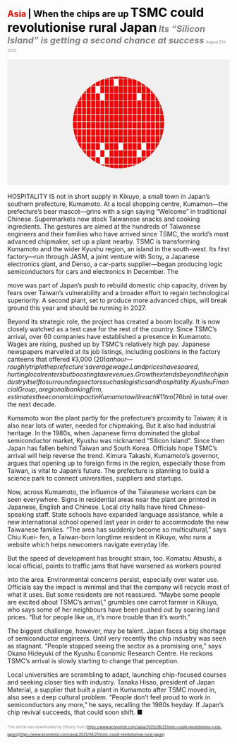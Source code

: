 <span style="color:#E3120B; font-size:14.9pt; font-weight:bold;">Asia</span> <span style="color:#000000; font-size:14.9pt; font-weight:bold;">| When the chips are up</span>
<span style="color:#000000; font-size:21.0pt; font-weight:bold;">TSMC could revolutionise rural Japan</span>
<span style="color:#808080; font-size:14.9pt; font-weight:bold; font-style:italic;">Its “Silicon Island” is getting a second chance at success</span>
<span style="color:#808080; font-size:6.2pt;">August 21st 2025</span>

![](../images/024_TSMC_could_revolutionise_rural_Japan/p0106_img01.jpeg)

HOSPITALITY IS not in short supply in Kikuyo, a small town in Japan’s southern prefecture, Kumamoto. At a local shopping centre, Kumamon—the prefecture’s bear mascot—grins with a sign saying “Welcome” in traditional Chinese. Supermarkets now stock Taiwanese snacks and cooking ingredients. The gestures are aimed at the hundreds of Taiwanese engineers and their families who have arrived since TSMC, the world’s most advanced chipmaker, set up a plant nearby. TSMC is transforming Kumamoto and the wider Kyushu region, an island in the south-west. Its first factory—run through JASM, a joint venture with Sony, a Japanese electronics giant, and Denso, a car-parts supplier—began producing logic semiconductors for cars and electronics in December. The

move was part of Japan’s push to rebuild domestic chip capacity, driven by fears over Taiwan’s vulnerability and a broader effort to regain technological superiority. A second plant, set to produce more advanced chips, will break ground this year and should be running in 2027.

Beyond its strategic role, the project has created a boom locally. It is now closely watched as a test case for the rest of the country. Since TSMC’s arrival, over 60 companies have established a presence in Kumamoto. Wages are rising, pushed up by TSMC’s relatively high pay. Japanese newspapers marvelled at its job listings, including positions in the factory canteens that offered ¥3,000 ($20) an hour—roughly triple the prefecture’s average wage. Land prices have soared, hurting local renters but boosting tax revenues. Growth extends beyond the chip industry itself to surrounding sectors such as logistics and hospitality. Kyushu Financial Group, a regional banking firm, estimates the economic impact in Kumamoto will reach ¥11trn ($76bn) in total over the next decade.

Kumamoto won the plant partly for the prefecture’s proximity to Taiwan; it is also near lots of water, needed for chipmaking. But it also had industrial heritage. In the 1980s, when Japanese firms dominated the global semiconductor market, Kyushu was nicknamed “Silicon Island”. Since then Japan has fallen behind Taiwan and South Korea. Officials hope TSMC’s arrival will help reverse the trend. Kimura Takashi, Kumamoto’s governor, argues that opening up to foreign firms in the region, especially those from Taiwan, is vital to Japan’s future. The prefecture is planning to build a science park to connect universities, suppliers and startups.

Now, across Kumamoto, the influence of the Taiwanese workers can be seen everywhere. Signs in residential areas near the plant are printed in Japanese, English and Chinese. Local city halls have hired Chinese-speaking staff. State schools have expanded language assistance, while a new international school opened last year in order to accommodate the new Taiwanese families. “The area has suddenly become so multicultural,” says Chiu Kuei- fen, a Taiwan-born longtime resident in Kikuyo, who runs a website which helps newcomers navigate everyday life.

But the speed of development has brought strain, too. Komatsu Atsushi, a local official, points to traffic jams that have worsened as workers poured

into the area. Environmental concerns persist, especially over water use. Officials say the impact is minimal and that the company will recycle most of what it uses. But some residents are not reassured. “Maybe some people are excited about TSMC’s arrival,” grumbles one carrot farmer in Kikuyo, who says some of her neighbours have been pushed out by soaring land prices. “But for people like us, it’s more trouble than it’s worth.”

The biggest challenge, however, may be talent. Japan faces a big shortage of semiconductor engineers. Until very recently the chip industry was seen as stagnant. “People stopped seeing the sector as a promising one,” says Okano Hideyuki of the Kyushu Economic Research Centre. He reckons TSMC’s arrival is slowly starting to change that perception.

Local universities are scrambling to adapt, launching chip-focused courses and seeking closer ties with industry. Tanaka Hisao, president of Japan Material, a supplier that built a plant in Kumamoto after TSMC moved in, also sees a deep cultural problem. “People don’t feel proud to work in semiconductors any more,” he says, recalling the 1980s heyday. If Japan’s chip revival succeeds, that could soon shift. ■

<span style="color:#808080; font-size:6.2pt;">This article was downloaded by zlibrary from [https://www.economist.com//asia/2025/08/21/tsmc-could-revolutionise-rural-japan](https://www.economist.com//asia/2025/08/21/tsmc-could-revolutionise-rural-japan)</span>